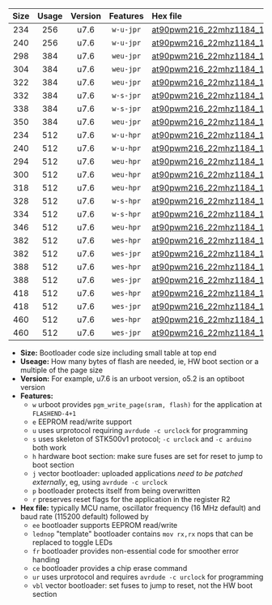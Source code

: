 |Size|Usage|Version|Features|Hex file|
|:-:|:-:|:-:|:-:|:--|
|234|256|u7.6|`w-u-jpr`|[at90pwm216_22mhz1184_115200bps_ur_vbl.hex](https://raw.githubusercontent.com/stefanrueger/urboot/main/at90pwm216_22mhz1184_115200bps_ur_vbl.hex)|
|240|256|u7.6|`w-u-jpr`|[at90pwm216_22mhz1184_115200bps_lednop_ur_vbl.hex](https://raw.githubusercontent.com/stefanrueger/urboot/main/at90pwm216_22mhz1184_115200bps_lednop_ur_vbl.hex)|
|298|384|u7.6|`weu-jpr`|[at90pwm216_22mhz1184_115200bps_ee_ur_vbl.hex](https://raw.githubusercontent.com/stefanrueger/urboot/main/at90pwm216_22mhz1184_115200bps_ee_ur_vbl.hex)|
|304|384|u7.6|`weu-jpr`|[at90pwm216_22mhz1184_115200bps_ee_lednop_ur_vbl.hex](https://raw.githubusercontent.com/stefanrueger/urboot/main/at90pwm216_22mhz1184_115200bps_ee_lednop_ur_vbl.hex)|
|322|384|u7.6|`weu-jpr`|[at90pwm216_22mhz1184_115200bps_ee_lednop_fr_ur_vbl.hex](https://raw.githubusercontent.com/stefanrueger/urboot/main/at90pwm216_22mhz1184_115200bps_ee_lednop_fr_ur_vbl.hex)|
|332|384|u7.6|`w-s-jpr`|[at90pwm216_22mhz1184_115200bps_vbl.hex](https://raw.githubusercontent.com/stefanrueger/urboot/main/at90pwm216_22mhz1184_115200bps_vbl.hex)|
|338|384|u7.6|`w-s-jpr`|[at90pwm216_22mhz1184_115200bps_lednop_vbl.hex](https://raw.githubusercontent.com/stefanrueger/urboot/main/at90pwm216_22mhz1184_115200bps_lednop_vbl.hex)|
|350|384|u7.6|`weu-jpr`|[at90pwm216_22mhz1184_115200bps_ee_lednop_fr_ce_ur_vbl.hex](https://raw.githubusercontent.com/stefanrueger/urboot/main/at90pwm216_22mhz1184_115200bps_ee_lednop_fr_ce_ur_vbl.hex)|
|234|512|u7.6|`w-u-hpr`|[at90pwm216_22mhz1184_115200bps_ur.hex](https://raw.githubusercontent.com/stefanrueger/urboot/main/at90pwm216_22mhz1184_115200bps_ur.hex)|
|240|512|u7.6|`w-u-hpr`|[at90pwm216_22mhz1184_115200bps_lednop_ur.hex](https://raw.githubusercontent.com/stefanrueger/urboot/main/at90pwm216_22mhz1184_115200bps_lednop_ur.hex)|
|294|512|u7.6|`weu-hpr`|[at90pwm216_22mhz1184_115200bps_ee_ur.hex](https://raw.githubusercontent.com/stefanrueger/urboot/main/at90pwm216_22mhz1184_115200bps_ee_ur.hex)|
|300|512|u7.6|`weu-hpr`|[at90pwm216_22mhz1184_115200bps_ee_lednop_ur.hex](https://raw.githubusercontent.com/stefanrueger/urboot/main/at90pwm216_22mhz1184_115200bps_ee_lednop_ur.hex)|
|318|512|u7.6|`weu-hpr`|[at90pwm216_22mhz1184_115200bps_ee_lednop_fr_ur.hex](https://raw.githubusercontent.com/stefanrueger/urboot/main/at90pwm216_22mhz1184_115200bps_ee_lednop_fr_ur.hex)|
|328|512|u7.6|`w-s-hpr`|[at90pwm216_22mhz1184_115200bps.hex](https://raw.githubusercontent.com/stefanrueger/urboot/main/at90pwm216_22mhz1184_115200bps.hex)|
|334|512|u7.6|`w-s-hpr`|[at90pwm216_22mhz1184_115200bps_lednop.hex](https://raw.githubusercontent.com/stefanrueger/urboot/main/at90pwm216_22mhz1184_115200bps_lednop.hex)|
|346|512|u7.6|`weu-hpr`|[at90pwm216_22mhz1184_115200bps_ee_lednop_fr_ce_ur.hex](https://raw.githubusercontent.com/stefanrueger/urboot/main/at90pwm216_22mhz1184_115200bps_ee_lednop_fr_ce_ur.hex)|
|382|512|u7.6|`wes-hpr`|[at90pwm216_22mhz1184_115200bps_ee.hex](https://raw.githubusercontent.com/stefanrueger/urboot/main/at90pwm216_22mhz1184_115200bps_ee.hex)|
|382|512|u7.6|`wes-jpr`|[at90pwm216_22mhz1184_115200bps_ee_vbl.hex](https://raw.githubusercontent.com/stefanrueger/urboot/main/at90pwm216_22mhz1184_115200bps_ee_vbl.hex)|
|388|512|u7.6|`wes-hpr`|[at90pwm216_22mhz1184_115200bps_ee_lednop.hex](https://raw.githubusercontent.com/stefanrueger/urboot/main/at90pwm216_22mhz1184_115200bps_ee_lednop.hex)|
|388|512|u7.6|`wes-jpr`|[at90pwm216_22mhz1184_115200bps_ee_lednop_vbl.hex](https://raw.githubusercontent.com/stefanrueger/urboot/main/at90pwm216_22mhz1184_115200bps_ee_lednop_vbl.hex)|
|418|512|u7.6|`wes-hpr`|[at90pwm216_22mhz1184_115200bps_ee_lednop_fr.hex](https://raw.githubusercontent.com/stefanrueger/urboot/main/at90pwm216_22mhz1184_115200bps_ee_lednop_fr.hex)|
|418|512|u7.6|`wes-jpr`|[at90pwm216_22mhz1184_115200bps_ee_lednop_fr_vbl.hex](https://raw.githubusercontent.com/stefanrueger/urboot/main/at90pwm216_22mhz1184_115200bps_ee_lednop_fr_vbl.hex)|
|460|512|u7.6|`wes-hpr`|[at90pwm216_22mhz1184_115200bps_ee_lednop_fr_ce.hex](https://raw.githubusercontent.com/stefanrueger/urboot/main/at90pwm216_22mhz1184_115200bps_ee_lednop_fr_ce.hex)|
|460|512|u7.6|`wes-jpr`|[at90pwm216_22mhz1184_115200bps_ee_lednop_fr_ce_vbl.hex](https://raw.githubusercontent.com/stefanrueger/urboot/main/at90pwm216_22mhz1184_115200bps_ee_lednop_fr_ce_vbl.hex)|

- **Size:** Bootloader code size including small table at top end
- **Useage:** How many bytes of flash are needed, ie, HW boot section or a multiple of the page size
- **Version:** For example, u7.6 is an urboot version, o5.2 is an optiboot version
- **Features:**
  + `w` urboot provides `pgm_write_page(sram, flash)` for the application at `FLASHEND-4+1`
  + `e` EEPROM read/write support
  + `u` uses urprotocol requiring `avrdude -c urclock` for programming
  + `s` uses skeleton of STK500v1 protocol; `-c urclock` and `-c arduino` both work
  + `h` hardware boot section: make sure fuses are set for reset to jump to boot section
  + `j` vector bootloader: uploaded applications *need to be patched externally*, eg, using `avrdude -c urclock`
  + `p` bootloader protects itself from being overwritten
  + `r` preserves reset flags for the application in the register R2
- **Hex file:** typically MCU name, oscillator frequency (16 MHz default) and baud rate (115200 default) followed by
  + `ee` bootloader supports EEPROM read/write
  + `lednop` "template" bootloader contains `mov rx,rx` nops that can be replaced to toggle LEDs
  + `fr` bootloader provides non-essential code for smoother error handing
  + `ce` bootloader provides a chip erase command
  + `ur` uses urprotocol and requires `avrdude -c urclock` for programming
  + `vbl` vector bootloader: set fuses to jump to reset, not the HW boot section
